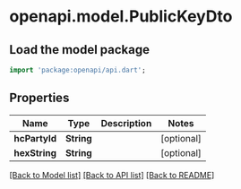 # openapi.model.PublicKeyDto

## Load the model package
```dart
import 'package:openapi/api.dart';
```

## Properties
Name | Type | Description | Notes
------------ | ------------- | ------------- | -------------
**hcPartyId** | **String** |  | [optional] 
**hexString** | **String** |  | [optional] 

[[Back to Model list]](../README.md#documentation-for-models) [[Back to API list]](../README.md#documentation-for-api-endpoints) [[Back to README]](../README.md)


